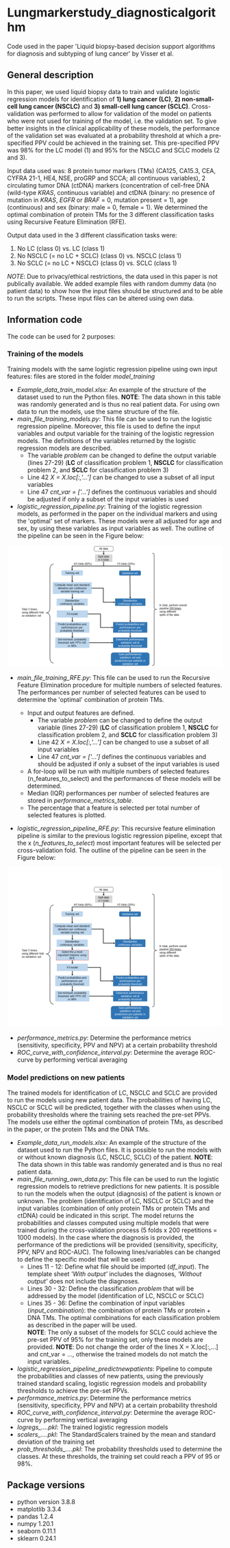 # Lungmarkerstudy_diagnosticalgorithm

Code used in the paper 'Liquid biopsy-based decision support algorithms for diagnosis and subtyping of lung cancer' by Visser et al. 

## General description
In this paper, we used liquid biopsy data to train and validate logistic regression models for identification of **1) lung cancer (LC)**, **2) non-small-cell lung cancer (NSCLC)** and **3) small-cell lung cancer (SCLC)**. Cross-validation was performed to allow for validation of the model on patients who were not used for training of the model, i.e. the validation set. To give better insights in the clinical applicability of these models, the performance of the validation set was evaluated at a probability threshold at which a pre-specified PPV could be achieved in the training set. This pre-specified PPV was 98% for the LC model (1) and 95% for the NSCLC and SCLC models (2 and 3). 

Input data used was: 8 protein tumor markers (TMs) (CA125, CA15.3, CEA, CYFRA 21-1, HE4, NSE, proGRP and SCCA; all continuous variables), 2 circulating tumor DNA (ctDNA) markers (concentration of cell-free DNA (wild-type *KRAS*, continuous variable) and ctDNA (binary: no presence of mutation in *KRAS*, *EGFR* or *BRAF* = 0, mutation present = 1), age (continuous) and sex (binary: male = 0, female = 1). We determined the optimal combination of protein TMs for the 3 different classification tasks using Recursive Feature Elimination (RFE).

Output data used in the 3 different classification tasks were:
1) No LC (class 0) vs. LC (class 1)
2) No NSCLC (= no LC + SCLC) (class 0) vs. NSCLC (class 1)
3) No SCLC (= no LC + NSCLC) (class 0) vs. SCLC (class 1)

*NOTE*: Due to privacy/ethical restrictions, the data used in this paper is not publically available. We added example files with random dummy data (no patient data) to show how the input files should be structured and to be able to run the scripts. These input files can be altered using own data.   

## Information code
The code can be used for 2 purposes:

### Training of the models
Training models with the same logistic regression pipeline using own input features: files are stored in the folder *model_training*
  - *Example_data_train_model.xlsx*: An example of the structure of the dataset used to run the Python files. **NOTE**: The data shown in this table was randomly generated and is thus no real patient data. For using own data to run the models, use the same structure of the file. 
  - *main_file_training_models.py*: This file can be used to run the logistic regression pipeline. Moreover, this file is used to define the input variables and output variable for the training of the logistic regression models. The definitions of the variables returned by the logistic regression models are described.   
    - The variable *problem* can be changed to define the output variable (lines 27-29) (**LC** of classification problem 1, **NSCLC** for classification problem 2, and **SCLC** for classification problem 3)
    - Line 42 *X = X.loc[:,'...']* can be changed to use a subset of all input variables
    - Line 47 *cnt_var = ['...']* defines the continuous variables and should be adjusted if only a subset of the input variables is used
  - *logistic_regression_pipeline.py*: Training of the logistic regression models, as performed in the paper on the individual markers and using the 'optimal' set of markers. These models were all adjusted for age and sex, by using these variables as input variables as well. The outline of the pipeline can be seen in the Figure below:

  ![Pipeline_logreg](Pipeline_logistic_regression.PNG)
  
  - *main_file_training_RFE.py*: This file can be used to run the Recursive Feature Elimination procedure for multiple numbers of selected features. The performances per number of selected features can be used to determine the 'optimal' combination of protein TMs. 
      -  Input and output features are defined. 
          - The variable *problem* can be changed to define the output variable (lines 27-29) (**LC** of classification problem 1, **NSCLC** for classification problem 2, and **SCLC** for classification problem 3)
          - Line 42 *X = X.loc[:,'...']* can be changed to use a subset of all input variables
          - Line 47 *cnt_var = ['...']* defines the continuous variables and should be adjusted if only a subset of the input variables is used
      -  A for-loop will be run with multiple numbers of selected features (n_features_to_select) and the performances of these models will be determined. 
      -  Median (IQR) performances per number of selected features are stored in *performance_metrics_table*. 
      -  The percentage that a feature is selected per total number of selected features is plotted. 
  
  - *logistic_regression_pipeline_RFE.py*: This recursive feature elimination pipeline is similar to the previous logistic regression pipeline, except that the x (*n_features_to_select*) most important features will be selected per cross-validation fold. The outline of the pipeline can be seen in the Figure below:
  
  ![Pipeline_logreg_RFE](Pipeline_logistic_regression_RFE.png)  
  
  - *performance_metrics.py*: Determine the performance metrics (sensitivity, specificity, PPV and NPV) at a certain probability threshold
  - *ROC_curve_with_confidence_interval.py*: Determine the average ROC-curve by performing vertical averaging
  

### Model predictions on new patients

The trained models for identification of LC, NSCLC and SCLC are provided to run the models using new patient data. The probabilities of having LC, NSCLC or SCLC will be predicted, together with the classes when using the probability thresholds where the training sets reached the pre-set PPVs. The models use either the optimal combination of protein TMs, as described in the paper, or the protein TMs and the DNA TMs. 

- *Example_data_run_models.xlsx*: An example of the structure of the dataset used to run the Python files. It is possible to run the models with or without known diagnosis (LC, NSCLC, SCLC) of the patient. **NOTE**: The data shown in this table was randomly generated and is thus no real patient data. 
- *main_file_running_own_data.py*: This file can be used to run the logistic regression models to retrieve predictions for new patients. It is possible to run the models when the output (diagnosis) of the patient is known or unknown. The problem (identification of LC, NSCLC or SCLC) and the input variables (combination of only protein TMs or protein TMs and ctDNA) could be indicated in this script. The model returns the probabilities and classes computed using multiple models that were trained during the cross-validation process (5 folds x 200 repetitions = 1000 models). In the case where the diagnosis is provided, the performance of the predictions will be provided (sensitivity, specificity, PPV, NPV and ROC-AUC). The following lines/variables can be changed to define the specific model that will be used:
    - Lines 11 - 12: Define what file should be imported (*df_input*). The template sheet *'With output'* includes the diagnoses, *'Without output'* does not include the diagnoses. 
    - Lines 30 - 32: Define the classification *problem* that will be addressed by the model (identification of LC, NSCLC or SCLC)
    - Lines 35 - 36: Define the combination of input variables (*input_combination*): the combination of protein TMs or protein + DNA TMs. The optimal combinations for each classification problem as described in the paper will be used.  
**NOTE**: The only a subset of the models for SCLC could achieve the pre-set PPV of 95% for the training set, only these models are provided.
**NOTE**: Do not change the order of the lines X = X.loc[:,...] and cnt_var = ..., otherwise the trained models do not match the input variables. 
- *logistic_regression_pipeline_predictnewpatients*: Pipeline to compute the probabilities and classes of new patients, using the previously trained standard scaling, logistic regression models and probability thresholds to achieve the pre-set PPVs. 
- *performance_metrics.py*: Determine the performance metrics (sensitivity, specificity, PPV and NPV) at a certain probability threshold
- *ROC_curve_with_confidence_interval.py*: Determine the average ROC-curve by performing vertical averaging
- *logregs_....pkl*: The trained logistic regression models
- *scalers_....pkl*: The StandardScalers trained by the mean and standard deviation of the training set
- *prob_thresholds_....pkl*: The probability thresholds used to determine the classes. At these thresholds, the training set could reach a PPV of 95 or 98%.


## Package versions

- python version 3.8.8
- matplotlib 3.3.4
- pandas 1.2.4
- numpy 1.20.1
- seaborn 0.11.1
- sklearn 0.24.1



